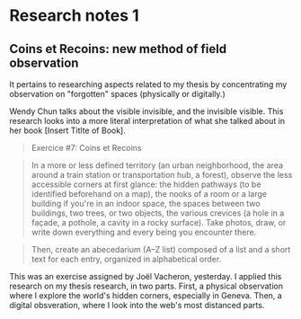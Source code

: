 # Research notes 1

## Coins et Recoins: new method of field observation

It pertains to researching aspects related to my thesis by concentrating my observation on "forgotten" spaces (physically or digitally.)

Wendy Chun talks about the visible invisible, and the invisible visible. This research looks into a more literal interpretation of what she talked about in her book [Insert Titlte of Book].


> Exercice #7: Coins et Recoins 

> In a more or less defined territory (an urban neighborhood, the area around a train station or transportation hub, a forest), observe the less accessible corners at first glance: the hidden pathways (to be identified beforehand on a map), the nooks of a room or a large building if you're in an indoor space, the spaces between two buildings, two trees, or two objects, the various crevices (a hole in a façade, a pothole, a cavity in a rocky surface). Take photos, draw, or write down everything and every being you encounter there.

> Then, create an abecedarium (A–Z list) composed of a list and a short text for each entry, organized in alphabetical order. 

This was an exercise assigned by Joël Vacheron, yesterday. I applied this research on my thesis research, in two parts. First, a physical observation where I explore the world's hidden corners, especially in Geneva. Then, a digital obsveration, where I look into the web's most distanced parts.

